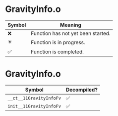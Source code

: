 # GravityInfo.o
| Symbol | Meaning 
| ------------- | ------------- 
| :x: | Function has not yet been started. 
| :eight_pointed_black_star: | Function is in progress. 
| :white_check_mark: | Function is completed. 


# GravityInfo.o
| Symbol | Decompiled? |
| ------------- | ------------- |
| `__ct__11GravityInfoFv` | :white_check_mark: |
| `init__11GravityInfoFv` | :white_check_mark: |
